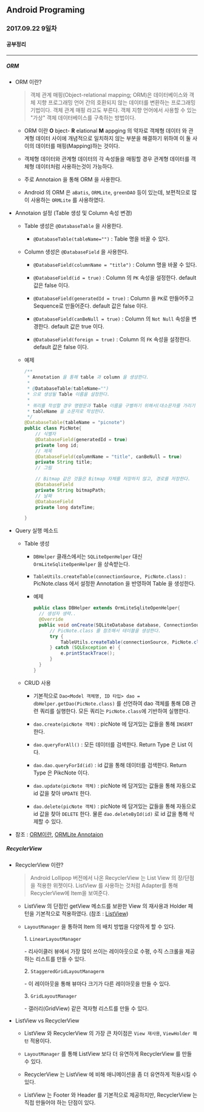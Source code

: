 Android Programing
----------------------------------------------------
### 2017.09.22 9일차

#### 공부정리
____________________________________________________

##### __ORM__

- ORM 이란?

  > 객체 관계 매핑(Object-relational mapping; ORM)은 데이터베이스와 객체 지향 프로그래밍 언어 간의 호환되지 않는 데이터를 변환하는 프로그래밍 기법이다. 객체 관계 매핑 라고도 부른다. 객체 지향 언어에서 사용할 수 있는 "가상" 객체 데이터베이스를 구축하는 방법이다.

  - ORM 이란 __O__ bject- __R__ elational __M__ appging 의 약자로 객체형 데이터 와 관계형 데이터 사이에 개념적으로 일치하지 않는 부분을 해결하기 위하여 이 둘 사이의 데이터를 매핑(Mapping)하는 것이다.

  - 객체형 데이터와 관계형 데이터의 각 속성들을 매핑할 경우 관계형 데이터를 객체형 데이터처럼 사용하는것이 가능하다.

  - 주로 Annotaion 을 통해 ORM 을 사용한다.

  - Android 의 ORM 은 `aBatis`, `ORMLite`, `greenDAO` 등이 있는데, 보편적으로 많이 사용하는 `ORMLite` 를 사용하였다.

- Annotaion 설정 (Table 생성 및 Column 속성 변경)

  - Table 생성은 `@DatabaseTable` 을 사용한다.

    - `@DatabaseTable(tableName="")` : Table 명을 바꿀 수 있다.

  - Column 생성은 `@DatabaseField` 을 사용한다.

    - `@DatabaseField(columnName = "title")` : Column 명을 바꿀 수 있다.

    - `@DatabaseField(id = true)` : Column 의 `PK` 속성을 설정한다. default 값은 false 이다.

    - `@DatabaseField(generatedId = true)` : Column 을 `PK`로 만들어주고 Sequence로 만들어준다. default 값은 false 이다.

    - `@DatabaseField(canBeNull = true)` : Column 의 `Not Null` 속성을 변경한다. default 값은 true 이다.

    - `@DatabaseField(foreign = true)` : Column 의 `FK` 속성을 설정한다. default 값은 false 이다.

  - 예제

    ```java
    /**
     * Annotation 을 통해 table 과 column 을 생성한다.
     *
     * @DatabaseTable(tableName="")
     * 으로 생성될 Table 이름을 설정한다.
     *
     * 쿼리를 작성할 경우 명령문과 Table 이름을 구별하기 위해서(대소문자를 가리기 위해)
     * tableName 을 소문자로 작성한다.
     */
    @DatabaseTable(tableName = "picnote")
    public class PicNote{
        // 식별자
        @DatabaseField(generatedId = true)
        private long id;
        // 제목
        @DatabaseField(columnName = "title", canBeNull = true)
        private String title;
        // 그림

        // Bitmap 같은 것들은 Bitmap 자체를 저장하지 않고, 경로를 저장한다.
        @DatabaseField
        private String bitmapPath;
        // 날짜
        @DatabaseField
        private long dateTime;

    }
    ```

- Query 실행 메소드

  - Table 생성

    - `DBHelper` 클래스에서는 `SQLiteOpenHelper` 대신 `OrmLiteSqliteOpenHelper` 을 상속받는다.

    - `TableUtils.createTable(connectionSource, PicNote.class)` : PicNote.class 에서 설정한 Annotation 을 반영하여 Table 을 생성한다.

    - 예제

      ```java
      public class DBHelper extends OrmLiteSqliteOpenHelper{
        // 생성자 생략..
        @Override
        public void onCreate(SQLiteDatabase database, ConnectionSource connectionSource) {
            // PicNote.class 를 참조해서 테이블을 생성한다.
            try {
                TableUtils.createTable(connectionSource, PicNote.class);
            } catch (SQLException e) {
                e.printStackTrace();
            }
        }
      }
      ```

  - CRUD 사용

    -  기본적으로 `Dao<Model 객체명, ID 타입> dao = dbHelper.getDao(PicNote.class)` 를 선언하여 dao 객체를 통해 DB 관련 쿼리를 실행한다. 모든 쿼리는 `PicNote.class`에 기반하여 실행한다.

    - `dao.create(picNote 객체)` : picNote 에 담겨있는 값들을 통해 `INSERT` 한다.

    - `dao.queryForAll()` : 모든 데이터를 검색한다. Return Type 은 List<PickNote> 이다.

    - `dao.dao.queryForId(id)` : id 값을 통해 데이터를 검색한다. Return Type 은 PikcNote 이다.

    - `dao.update(picNote 객체)` : picNote 에 담겨있는 값들을 통해 자동으로 id 값을 찾아 `UPDATE` 한다.

    - `dao.delete(picNote 객체)` : picNote 에 담겨있는 값들을 통해 자동으로 id 값을 찾아 `DELETE` 한다. 물론 `dao.deleteById(id)` 로 id 값을 통해 삭제할 수 있다.

- 참조 : [ORM이란](https://ko.wikipedia.org/wiki/%EA%B0%9D%EC%B2%B4_%EA%B4%80%EA%B3%84_%EB%A7%A4%ED%95%91), [ORMLite Annotaion](http://ormlite.com/javadoc/ormlite-core/doc-files/ormlite_2.html#Local-Annotations)

##### __RecyclerView__

- RecyclerView 이란?

  > Android Lollipop 버전에서 나온 RecyclerView 는 List View 의 장/단점을 적용한 위젯이다. ListView 를 사용하는 것처럼 Adapter를 통해 RecyclerView에 Item을 보여준다.

  - ListView 의 단점인 getView 메소드를 보완한 View 의 재사용과 Holder 패턴을 기본적으로 적용하였다. (참조 : [ListView](https://github.com/Hooooong/DAY12_ListView))

  - `LayoutManager` 을 통하여 Item 의 배치 방법을 다양하게 할 수 있다.

    1. `LinearLayoutManager`

      - 리사이클러 뷰에서 가장 많이 쓰이는 레이아웃으로 수평, 수직 스크롤을 제공하는 리스트를 만들 수 있다.

    2. `StaggeredGridLayoutManagerm`

      - 이 레이아웃을 통해 뷰마다 크기가 다른 레이아웃을 만들 수 있다.

    3. `GridLayoutManager`

      - 갤러리(GridView) 같은 격자형 리스트를 만들 수 있다.

- ListView vs RecyclerView

    - ListView 와 RecyclerView 의 가장 큰 차이점은 `View 재사용`,  `ViewHolder 패턴` 적용이다.

    - `LayoutManager` 를 통해 ListView 보다 더 유연하게 RecyclerView 를 만들 수 있다.

    - RecyclerView 는 ListView 에 비해 애니메이션을 좀 더 유연하게 적용시킬 수 있다.

    - ListView 는 Footer 와 Header 를 기본적으로 제공하지만, RecyclerView 는 직접 만들어야 하는 단점이 있다.
